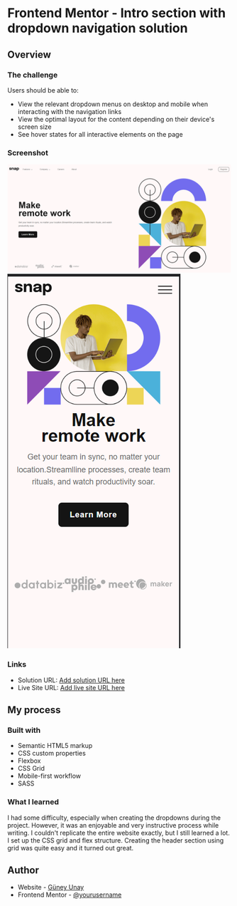# Frontend Mentor - Intro section with dropdown navigation solution


## Overview

### The challenge

Users should be able to:

- View the relevant dropdown menus on desktop and mobile when interacting with the navigation links
- View the optimal layout for the content depending on their device's screen size
- See hover states for all interactive elements on the page

### Screenshot

![desktop](./screenshots/desktop.png)
![mobile](./screenshots/mobile.png)


### Links

- Solution URL: [Add solution URL here](https://your-solution-url.com)
- Live Site URL: [Add live site URL here](https://your-live-site-url.com)

## My process

### Built with

- Semantic HTML5 markup
- CSS custom properties
- Flexbox
- CSS Grid
- Mobile-first workflow
- SASS

### What I learned

I had some difficulty, especially when creating the dropdowns during the project. However, it was an enjoyable and very instructive process while writing. I couldn't replicate the entire website exactly, but I still learned a lot. I set up the CSS grid and flex structure. Creating the header section using grid was quite easy and it turned out great.


## Author

- Website - [Güney Unay](https://www.guneyunay.com)
- Frontend Mentor - [@yourusername](https://www.frontendmentor.io/profile/unaygney)


